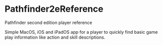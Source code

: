 # Pathfinder2eReference
Pathfinder second edition player reference 

Simple MacOS, iOS and iPadOS app for a player to quickly find basic game play information like action and skill descriptions.
